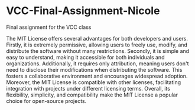 # VCC-Final-Assignment-Nicole
Final assignment for the VCC class

The MIT License offers several advantages for both developers and users. 
Firstly, it is extremely permissive, allowing users to freely use, modify, 
and distribute the software without many restrictions. Secondly, it is simple 
and easy to understand, making it accessible for both individuals and organizations. 
Additionally, it requires only attribution, meaning users don't need to disclose 
their modifications when distributing the software. This fosters a collaborative
environment and encourages widespread adoption. Moreover, the MIT License is compatible
with other licenses, facilitating integration with projects under different licensing
terms. Overall, its flexibility, simplicity, and compatibility make the MIT License a
popular choice for open-source projects.